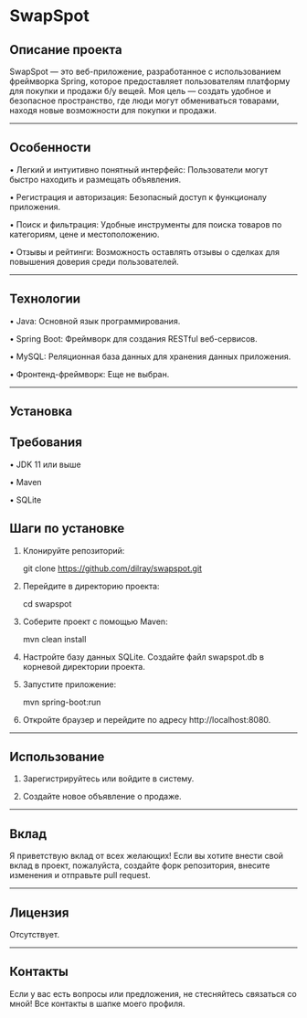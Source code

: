 # SwapSpot

<!-- SwapSpot Logo (https://example.com/logo.png) на реальную ссылку на изображение логотипа -->
## Описание проекта

SwapSpot — это веб-приложение, разработанное с использованием фреймворка Spring, которое предоставляет пользователям платформу для покупки и продажи б/у вещей. Моя цель — создать удобное и безопасное пространство, где люди могут обмениваться товарами, находя новые возможности для покупки и продажи.

---

## Особенности

• Легкий и интуитивно понятный интерфейс: Пользователи могут быстро находить и размещать объявления.

• Регистрация и авторизация: Безопасный доступ к функционалу приложения.

• Поиск и фильтрация: Удобные инструменты для поиска товаров по категориям, цене и местоположению.

• Отзывы и рейтинги: Возможность оставлять отзывы о сделках для повышения доверия среди пользователей.

---

## Технологии

• Java: Основной язык программирования.

• Spring Boot: Фреймворк для создания RESTful веб-сервисов.

• MySQL: Реляционная база данных для хранения данных приложения.

• Фронтенд-фреймворк: Еще не выбран.

---

## Установка

## Требования

• JDK 11 или выше

• Maven

• SQLite

## Шаги по установке

1. Клонируйте репозиторий:

   
   git clone https://github.com/dilray/swapspot.git
   

2. Перейдите в директорию проекта:

   
   cd swapspot
   

3. Соберите проект с помощью Maven:

   
   mvn clean install
   

4. Настройте базу данных SQLite. Создайте файл swapspot.db в корневой директории проекта.

5. Запустите приложение:

   
   mvn spring-boot:run
   

6. Откройте браузер и перейдите по адресу http://localhost:8080.

---

## Использование

1. Зарегистрируйтесь или войдите в систему.

2. Создайте новое объявление о продаже.

---

## Вклад

Я приветствую вклад от всех желающих! Если вы хотите внести свой вклад в проект, пожалуйста, создайте форк репозитория, внесите изменения и отправьте pull request.

---

## Лицензия

Отсутствует.

---

## Контакты

Если у вас есть вопросы или предложения, не стесняйтесь связаться со мной! Все контакты в шапке моего профиля.
